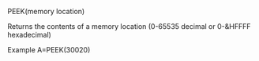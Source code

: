 PEEK(memory location)

Returns the contents of a memory location (0-65535 decimal or 0-&HFFFF hexadecimal)

Example
A=PEEK(30020)
